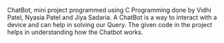 ChatBot, mini project programmed using C Programming done by Vidhi Patel, Nyasia Patel and Jiya Sadaria. A ChatBot is a way to interact with a device and can help in solving our Query. The given code in the project helps in understanding how the Chatbot works.
